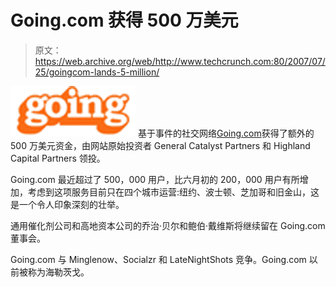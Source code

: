 # Going.com 获得 500 万美元

> 原文：<https://web.archive.org/web/http://www.techcrunch.com:80/2007/07/25/goingcom-lands-5-million/>

[![going.png](img/83d0f817f244ce0f3ab37020e7f78c58.png)](https://web.archive.org/web/20160422035539/http://www.crunchbase.com/company/going) 基于事件的社交网络[Going.com](https://web.archive.org/web/20160422035539/http://www.crunchbase.com/company/going)获得了额外的 500 万美元资金，由网站原始投资者 General Catalyst Partners 和 Highland Capital Partners 领投。

Going.com 最近超过了 500，000 用户，比六月初的 200，000 用户有所增加，考虑到这项服务目前只在四个城市运营:纽约、波士顿、芝加哥和旧金山，这是一个令人印象深刻的壮举。

通用催化剂公司和高地资本公司的乔治·贝尔和鲍伯·戴维斯将继续留在 Going.com 董事会。

Going.com 与 Minglenow、Socialzr 和 LateNightShots 竞争。Going.com 以前被称为海勒茨戈。